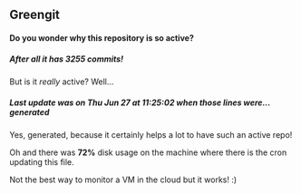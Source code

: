 ## Greengit

#### Do you wonder why this repository is so active?

##### After all it has 3255 commits!

But is it *really* active? Well...

##### Last update was on Thu Jun 27 at 11:25:02 when those lines were... generated

Yes, generated, because it certainly helps a lot to have such an active repo!

Oh and there was **72%** disk usage on the machine
where there is the cron updating this file.

Not the best way to monitor a VM in the cloud but it works! :)
